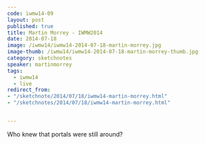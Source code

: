 ```yaml
---
code: iwmw14-09
layout: post
published: true
title: Martin Morrey - IWMW2014
date: 2014-07-18
image: /iwmw14/iwmw14-2014-07-18-martin-morrey.jpg
image-thumb: /iwmw14/iwmw14-2014-07-18-martin-morrey-thumb.jpg
category: sketchnotes
speaker: martinmorrey
tags:
  - iwmw14
  - live
redirect_from:
- "/sketchnote/2014/07/18/iwmw14-martin-morrey.html"
- "/sketchnotes/2014/07/18/iwmw14-martin-morrey.html"


---
```


Who knew that portals were still around?

